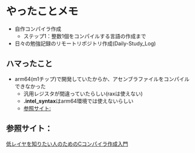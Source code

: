 # やったことメモ
* 自作コンパイラ作成
    * ステップ1：整数1個をコンパイルする言語の作成まで
* 日々の勉強記録のリモートリポジトリ作成(Daily-Study_Log)

## ハマったこと
* arm64(m1チップ)で開発していたからか、アセンブラファイルをコンパイルできなかった
    * 汎用レジスタが間違っていたらしい(raxは使えない)
    * **.intel_syntax**はarm64環境では使えないらしい
    * [参照サイト:](https://zenn.dev/tok/scraps/51f8ec23ea48e1)

## 参照サイト：
[低レイヤを知りたい人のためのCコンパイラ作成入門](https://www.sigbus.info/compilerbook)

